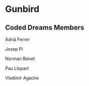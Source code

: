 # Gunbird

## Coded Dreams Members

Adrià Ferrer

Josep Pi

Norman Benet

Pau Llopart

Vladimir Agache
